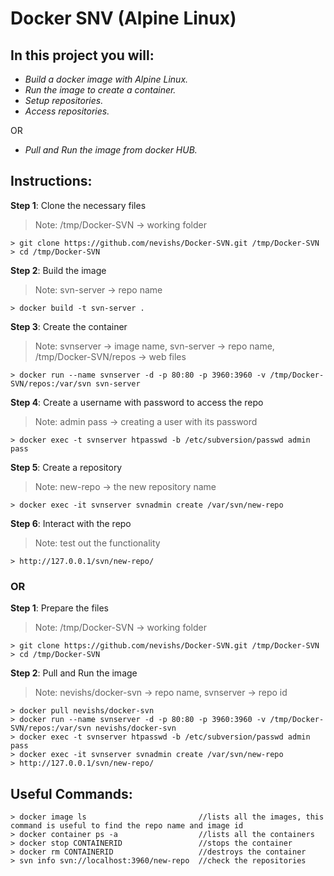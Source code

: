 # Docker SNV (Alpine Linux)

## In this project you will:

* _Build a docker image with Alpine Linux._
* _Run the image to create a container._
* _Setup repositories._
* _Access repositories._

OR 

* _Pull and Run the image from docker HUB._


## Instructions:

__Step 1__: Clone the necessary files
> Note: /tmp/Docker-SVN -> working folder
```
> git clone https://github.com/nevishs/Docker-SVN.git /tmp/Docker-SVN
> cd /tmp/Docker-SVN
```

__Step 2__: Build the image
> Note: svn-server -> repo name
```
> docker build -t svn-server .
```

__Step 3__: Create the container
> Note: svnserver -> image name, svn-server -> repo name, /tmp/Docker-SVN/repos -> web files
```
> docker run --name svnserver -d -p 80:80 -p 3960:3960 -v /tmp/Docker-SVN/repos:/var/svn svn-server
```

__Step 4__: Create a username with password to access the repo
> Note: admin pass -> creating a user with its password
```
> docker exec -t svnserver htpasswd -b /etc/subversion/passwd admin pass
```

__Step 5__: Create a repository
> Note: new-repo -> the new repository name
```
> docker exec -it svnserver svnadmin create /var/svn/new-repo
```

__Step 6__: Interact with the repo
> Note: test out the functionality
```
> http://127.0.0.1/svn/new-repo/
```


### OR


__Step 1__: Prepare the files
> Note: /tmp/Docker-SVN -> working folder
```
> git clone https://github.com/nevishs/Docker-SVN.git /tmp/Docker-SVN
> cd /tmp/Docker-SVN
```

__Step 2__: Pull and Run the image
> Note: nevishs/docker-svn -> repo name, svnserver -> repo id
```
> docker pull nevishs/docker-svn
> docker run --name svnserver -d -p 80:80 -p 3960:3960 -v /tmp/Docker-SVN/repos:/var/svn nevishs/docker-svn
> docker exec -t svnserver htpasswd -b /etc/subversion/passwd admin pass
> docker exec -it svnserver svnadmin create /var/svn/new-repo
> http://127.0.0.1/svn/new-repo/
```


## Useful Commands:
```
> docker image ls                         //lists all the images, this command is useful to find the repo name and image id
> docker container ps -a                  //lists all the containers
> docker stop CONTAINERID                 //stops the container
> docker rm CONTAINERID                   //destroys the container
> svn info svn://localhost:3960/new-repo  //check the repositories
```

